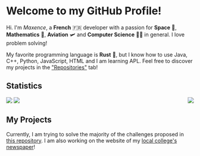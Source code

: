 # Welcome to my GitHub Profile!

Hi. I'm *Maxence*, a **French** 🇫🇷 developer with a passion for **Space** 🌌, **Mathematics** 🧮, **Aviation** 🛩 and **Computer Science** 🧑‍💻 in general. I love problem solving!

My favorite programming language is **Rust** 🚀, but I know how to use Java, C++, Python, JavaScript, HTML and I am learning APL.
Feel free to discover my projects in the ["Repositories"](https://github.com/ElMaxonDSCRD?tab=repositories) tab!

## Statistics

<div>
  <img src="https://github-readme-stats.vercel.app/api?username=MaxenceDC&show_icons=true&title_color=F09383&text_color=FAB28E&icon_color=E95379&hide_border=true&bg_color=1C1E2688&border_radius=32px&include_all_commits=true&custom_title=My%20GitHub%20Statistics:"/>
  <img src="https://github-readme-stats.vercel.app/api/top-langs/?username=MaxenceDC&title_color=F09383&text_color=FAB28E&icon_color=E95379&hide_border=true&bg_color=1C1E2688&border_radius=32px&custom_title=My%20Languages%20:" align="right"/>
    <img src = "https://github-readme-stats.vercel.app/api/wakatime?username=maxencedc&show_icons=true&title_color=F09383&text_color=FAB28E&icon_color=E95379&hide_border=true&bg_color=1C1E2688&border_radius=32px&custom_title=My%20Recent%20Activity:"/>
</div>
  
## My Projects

Currently, I am trying to solve the majority of the challenges proposed in [this repository](https://github.com/MaxenceDC/ProgrammingChallenges).
I am also working on the website of my [local college's newspaper](https://github.com/LeLyceen)!
